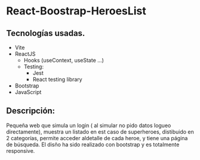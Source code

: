# React-Boostrap-HeroesList

## Tecnologías usadas.
* Vite
* ReactJS
    * Hooks (useContext,  useState ...)
    * Testing:
        * Jest
        * React testing library
* Bootstrap
* JavaScript

## Descripción:

Pequeña web que simula un login ( al simular no pido datos logueo directamente), muestra un listado en est caso de superheroes, distibuido en 2 categorías, permite acceder aldetalle de cada heroe, y tiene una página de búsqueda.
El disño ha sido realizado con bootstrap y es totalmente responsive.

